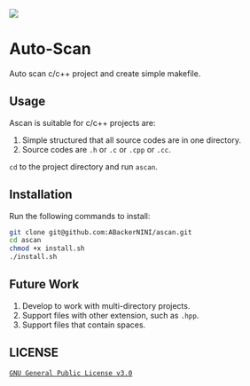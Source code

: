 [![](https://img.shields.io/github/license/ABackerNINI/ascan)](https://github.com/ABackerNINI/ascan/blob/master/LICENSE)

# Auto-Scan

Auto scan c/c++ project and create simple makefile.

## Usage

Ascan is suitable for c/c++ projects are:

1. Simple structured that all source codes are in one directory.
2. Source codes are `.h` or `.c` or `.cpp` or `.cc`.

`cd` to the project directory and run `ascan`.

## Installation

Run the following commands to install:

```bash
git clone git@github.com:ABackerNINI/ascan.git
cd ascan
chmod +x install.sh
./install.sh
```

## Future Work

1. Develop to work with multi-directory projects.
2. Support files with other extension, such as `.hpp`.
3. Support files that contain spaces.

## LICENSE

[`GNU General Public License v3.0`](https://github.com/ABackerNINI/ascan/blob/master/LICENSE)
